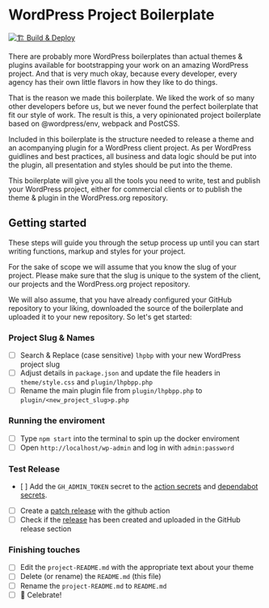 # WordPress Project Boilerplate
[![🏗 Build & Deploy](../../actions/workflows/main.yml/badge.svg)](../../actions/workflows/main.yml)

There are probably more WordPress boilerplates than actual themes & plugins available for bootstrapping your work on an amazing WordPress project. And that is very much okay, because every developer, every agency has their own little flavors in how they like to do things.

That is the reason we made this  boilerplate. We liked the work of so many other developers before us, but we never found the perfect boilerplate that fit our style of work. The result is this, a very opinionated project boilerplate based on @wordpress/env, webpack and PostCSS.

Included in this boilerplate is the structure needed to release a theme and an acompanying plugin for a WordPress client project. As per WordPress guidlines and best practices, all business and data logic should be put into the plugin, all presentation and styles should be put into the theme.

This boilerplate will give you all the tools you need to write, test and publish your WordPress project, either for commercial clients or to publish the theme & plugin in the WordPress.org repository.

## Getting started

These steps will guide you through the setup process up until you can start
writing functions, markup and styles for your project.

For the sake of scope we will assume that you know the slug of your project.
Please make sure that the slug is unique to the system of the client, our
projects and the WordPress.org project repository.

We will also assume, that you have already configured your GitHub repository to
your liking, downloaded the source of the boilerplate and uploaded it to your
new repository. So let's get started:

### Project Slug & Names
- [ ] Search & Replace (case sensitive) `lhpbp` with your new WordPress project slug
- [ ] Adjust details in `package.json` and update the file headers in `theme/style.css` and `plugin/lhpbpp.php`
- [ ] Rename the main plugin file from `plugin/lhpbpp.php` to `plugin/<new_project_slug>p.php`

### Running the enviroment
- [ ] Type `npm start` into the terminal to spin up the docker enviroment
- [ ] Open `http://localhost/wp-admin` and log in with `admin:password`

### Test Release
- [ ] Add the `GH_ADMIN_TOKEN` secret to the [action secrets](../../settings/secrets/actions) and [dependabot secrets](../settings/secrets/dependabot).
- [ ] Create a [patch release](../../actions/workflows/release.yml) with the github action
- [ ] Check if the [release](../../releases) has been created and uploaded in the GitHub release section

### Finishing touches
- [ ] Edit the `project-README.md` with the appropriate text about your theme
- [ ] Delete (or rename) the `README.md` (this file)
- [ ] Rename the `project-README.md` to `README.md`
- [ ] 🎉  Celebrate!
